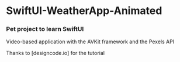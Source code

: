 # SwiftUI-WeatherApp-Animated

### Pet project to learn SwiftUI

Video-based application with the AVKit framework and the Pexels API

Thanks to [designcode.io] for the tutorial
